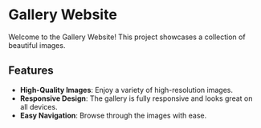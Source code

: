 # Gallery Website

Welcome to the Gallery Website! This project showcases a collection of beautiful images.

## Features

- **High-Quality Images**: Enjoy a variety of high-resolution images.
- **Responsive Design**: The gallery is fully responsive and looks great on all devices.
- **Easy Navigation**: Browse through the images with ease.
